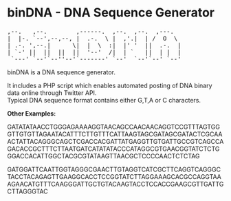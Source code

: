 # binDNA - DNA Sequence Generator

<pre>
,--.   ,--.        ,------.  ,--.  ,--.  ,---.   
|  |-. `--',--,--, |  .-.  \ |  ,'.|  | /  O  \  
| .-. ',--.|      \|  |  \  :|  |' '  ||  .-.  | 
| `-' ||  ||  ||  ||  '--'  /|  | `   ||  | |  | 
 `---' `--'`--''--'`-------' `--'  `--'`--' `--'
</pre>

binDNA is a DNA sequence generator.

It includes a PHP script which enables automated posting of DNA binary data online through Twitter API.<br>
Typical DNA sequence format contains either G,T,A or C characters.<br>

<b>Other Examples:</b>

GATATATAACCTGGGAGAAAAGGTAACAGCCAACAACAGGTCCGTTTAGTGGGTTGTGTTAGAATACATTTCTTGTTTCATTAAGTAGCGATAGCGATACTCGCAAACTATTACAGGGCAGCTCGACCACGATTATGAGGTTGTGATTGCCGTCAGCCAGACACCGCTTTCTTAATGATCATATATACCCATAGGCGTGAACGGTATCTCTGGGACCACATTGGCTACGCGTATAAGTTAACGCTCCCCAACTCTCTAG

GATGGATTCAATTGGTAGGGCGAACTTGTAGGTCATCGCTTCAGGTCAGGGCTACCTACAGAGTTGAAGGCACCTCCGGTATCTTAGGAAAGCACGCCAGGTAAAGAACATGTTTCAAGGGATTGCTGTACAAGTACCTCCACCGAAGCGTTGATTGCTTAGGGTAC
